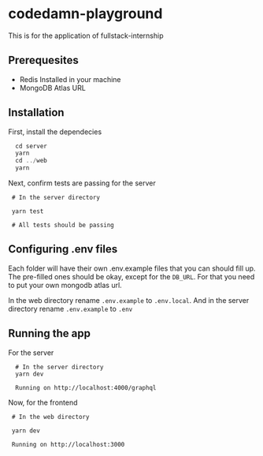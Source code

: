 # codedamn-playground

This is for the application of fullstack-internship


## Prerequesites
- Redis Installed in your machine
- MongoDB Atlas URL

## Installation

First, install the dependecies

```js
  cd server 
  yarn 
  cd ../web
  yarn
```

Next, confirm tests are passing for the server

```
 # In the server directory
 
 yarn test
 
 # All tests should be passing
 ```
 
 
 ## Configuring .env files
 
 Each folder will have their own .env.example files that you can should fill up.
 The pre-filled ones should be okay, except for the `DB_URL`. 
 For that you need to put your own mongodb atlas url.
 
 
 In the web directory rename `.env.example` to `.env.local`.
 And in the server directory rename `.env.example` to `.env`
 
 
## Running the app

For the server

```
  # In the server directory
  yarn dev
  
  Running on http://localhost:4000/graphql
 ```
 
 
 Now, for the frontend
 
 ```
  # In the web directory
  
  yarn dev
  
  Running on http://localhost:3000
  
  ```
